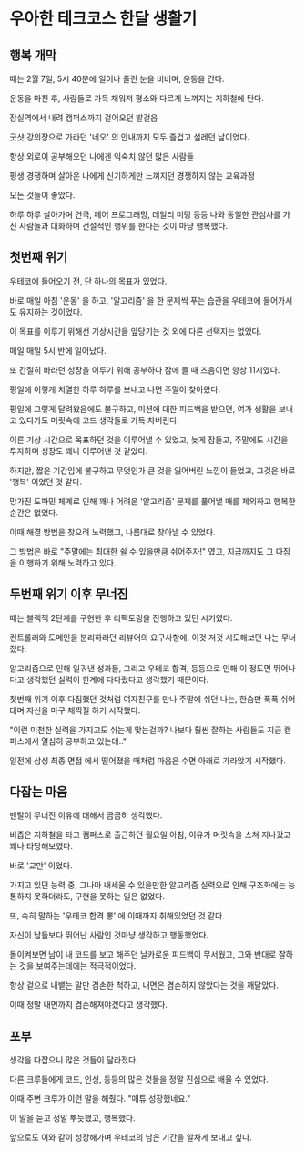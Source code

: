 # 우아한 테크코스 한달 생활기

## 행복 개막
때는 2월 7일, 5시 40분에 일어나 졸린 눈을 비비며, 운동을 간다.

운동을 마친 후, 사람들로 가득 채워져 평소와 다르게 느껴지는 지하철에 탄다.

잠실역에서 내려 캠퍼스까지 걸어오던 발걸음

굿샷 강의장으로 가라던 '네오' 의 안내까지 모두 즐겁고 설레던 날이었다.

항상 외로이 공부해오던 나에겐 익숙치 않던 많은 사람들

평생 경쟁하며 살아온 나에게 신기하게만 느껴지던 경쟁하지 않는 교육과정

모든 것들이 좋았다.

하루 하루 살아가며 연극, 페어 프로그래밍, 데일리 미팅 등등 나와 동일한 관심사를 가진 사람들과 대화하며 건설적인 행위를 한다는 것이 마냥 행복했다.

## 첫번째 위기
우테코에 들어오기 전, 단 하나의 목표가 있었다.

바로 매일 아침 '운동' 을 하고, '알고리즘' 을 한 문제씩 푸는 습관을 우테코에 들어가서도 유지하는 것이었다.

이 목표를 이루기 위해선 기상시간을 앞당기는 것 외에 다른 선택지는 없었다.

매일 매일 5시 반에 일어났다.

또 간절히 바라던 성장을 이루기 위해 공부하다 잠에 들 때 즈음이면 항상 11시였다.

평일에 이렇게 치열한 하루 하루를 보내고 나면 주말이 찾아왔다.

평일에 그렇게 달려왔음에도 불구하고, 미션에 대한 피드백을 받으면, 여가 생활을 보내고 있다가도 머릿속에 코드 생각들로 가득 차버린다.

이른 기상 시간으로 목표하던 것을 이루어낼 수 있었고, 늦게 잠들고, 주말에도 시간을 투자하며 성장도 꽤나 이루어낸 것 같았다.

하지만, 짧은 기간임에 불구하고 무엇인가 큰 것을 잃어버린 느낌이 들었고, 그것은 바로 '행복' 이었던 것 같다.

망가진 도파민 체계로 인해 꽤나 어려운 '알고리즘' 문제를 풀어낼 때를 제외하고 행복한 순간은 없었다.

이때 해결 방법을 찾으려 노력했고, 나름대로 찾아낼 수 있었다.

그 방법은 바로 "주말에는 최대한 쉴 수 있을만큼 쉬어주자!" 였고, 지금까지도 그 다짐을 이행하기 위해 노력하고 있다.

## 두번째 위기 이후 무너짐
때는 블랙잭 2단계를 구현한 후 리팩토링을 진행하고 있던 시기였다.

컨트롤러와 도메인을 분리하라던 리뷰어의 요구사항에, 이것 저것 시도해보던 나는 무너졌다.

알고리즘으로 인해 일궈낸 성과들, 그리고 우테코 합격, 등등으로 인해 이 정도면 뛰어나다고 생각했던 실력이 한계에 다다랐다고 생각했기 때문이다.

첫번째 위기 이후 다짐했던 것처럼 여자친구를 만나 주말에 쉬던 나는, 한숨만 푹푹 쉬어대며 자신을 마구 채찍질 하기 시작했다.

"이런 미천한 실력을 가지고도 쉬는게 맞는걸까? 나보다 훨씬 잘하는 사람들도 지금 캠퍼스에서 열심히 공부하고 있는데.."

일전에 삼성 최종 면접 에서 떨어졌을 때처럼 마음은 수면 아래로 가라앉기 시작했다.

## 다잡는 마음
멘탈이 무너진 이유에 대해서 곰곰히 생각했다.

비좁은 지하철을 타고 캠퍼스로 출근하던 월요일 아침, 이유가 머릿속을 스쳐 지나갔고 꽤나 타당해보였다.

바로 '교만' 이었다.

가지고 있던 능력 중, 그나마 내세울 수 있을만한 알고리즘 실력으로 인해 구조화에는 능통하지 못하더라도, 구현을 못하는 일은 없었다.

또, 속히 말하는 '우테코 합격 뽕' 에 이때까지 취해있었던 것 같다.

자신이 남들보다 뛰어난 사람인 것마냥 생각하고 행동했었다.

돌이켜보면 남이 내 코드를 보고 해주던 날카로운 피드백이 무서웠고, 그와 반대로 잘하는 것을 보여주는데에는 적극적이었다.

항상 겉으로 내뱉는 말만 겸손한 척하고, 내면은 겸손하지 않았다는 것을 깨달았다.

이때 정말 내면까지 겸손해져야겠다고 생각했다.

## 포부
생각을 다잡으니 많은 것들이 달라졌다.

다른 크루들에게 코드, 인성, 등등의 많은 것들을 정말 진심으로 배울 수 있었다.

이때 주변 크루가 이런 말을 해줬다. "매튜 성장했네요."

이 말을 듣고 정말 뿌듯했고, 행복했다.

앞으로도 이와 같이 성장해가며 우테코의 남은 기간을 알차게 보내고 싶다.